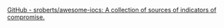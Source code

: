
[GitHub - sroberts/awesome-iocs: A collection of sources of indicators of compromise.](https://github.com/sroberts/awesome-iocs)
